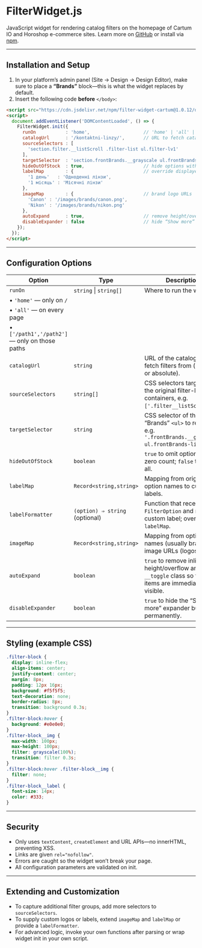 # FilterWidget.js

JavaScript widget for rendering catalog filters on the homepage of Cartum IO and Horoshop e-commerce sites.
Learn more on [GitHub](https://github.com/PhantomDraft/filter-widget-cartum) or install via [npm](https://www.npmjs.com/package/filter-widget-cartum).

---

## Installation and Setup

1. In your platform’s admin panel (Site → Design → Design Editor), make sure to place a **“Brands”** block—this is what the widget replaces by default.
2. Insert the following code **before** `</body>`:

```html
<script src="https://cdn.jsdelivr.net/npm/filter-widget-cartum@1.0.12/dist/filterWidget.umd.js"></script>
<script>
  document.addEventListener('DOMContentLoaded', () => {
    FilterWidget.init({
      runOn           : 'home',                    // 'home' | 'all' | [ '/path1', '/path2' ]
      catalogUrl      : '/kontaktni-linzy/',       // URL to fetch catalog filters from
      sourceSelectors : [
        'section.filter.__listScroll .filter-list ul.filter-lv1'
      ],
      targetSelector  : 'section.frontBrands.__grayscale ul.frontBrands-list',
      hideOutOfStock  : true,                      // hide options with zero items
      labelMap        : {                          // override displayed labels
        '1 день'   : 'Одноденні лінзи',
        '1 місяць' : 'Місячні лінзи'
      },
      imageMap        : {                          // brand logo URLs
        'Canon' : '/images/brands/canon.png',
        'Nikon' : '/images/brands/nikon.png'
      },
      autoExpand      : true,                      // remove height/overflow toggle
      disableExpander : false                      // hide “Show more” button
    });
  });
</script>
```

---

## Configuration Options

| Option                                        | Type                           | Description                                                                                               |
| --------------------------------------------- | ------------------------------ | --------------------------------------------------------------------------------------------------------- |
| `runOn`                                       | `string` \| `string[]`         | Where to run the widget:                                                                                  |
| • `'home'` — only on `/`                      |                                |                                                                                                           |
| • `'all'` — on every page                     |                                |                                                                                                           |
| • `['/path1','/path2']` — only on those paths |                                |                                                                                                           |
| `catalogUrl`                                  | `string`                       | URL of the catalog page to fetch filters from (relative or absolute).                                     |
| `sourceSelectors`                             | `string[]`                     | CSS selectors targeting the original filter-list containers, e.g. `['.filter__listScroll']`.              |
| `targetSelector`                              | `string`                       | CSS selector of the “Brands” `<ul>` to replace, e.g. `'.frontBrands.__grayscale ul.frontBrands-list'`.    |
| `hideOutOfStock`                              | `boolean`                      | `true` to omit options with zero count; `false` to show all.                                              |
| `labelMap`                                    | `Record<string,string>`        | Mapping from original option names to custom labels.                                                      |
| `labelFormatter`                              | `(option) ⇒ string` (optional) | Function that receives a `FilterOption` and returns a custom label; overrides `labelMap`.                 |
| `imageMap`                                    | `Record<string,string>`        | Mapping from option names (usually brands) to image URLs (logos).                                         |
| `autoExpand`                                  | `boolean`                      | `true` to remove inline height/overflow and `. __toggle` class so that all items are immediately visible. |
| `disableExpander`                             | `boolean`                      | `true` to hide the “Show more” expander button permanently.                                               |

---

## Styling (example CSS)

```css
.filter-block {
  display: inline-flex;
  align-items: center;
  justify-content: center;
  margin: 8px;
  padding: 12px 16px;
  background: #f5f5f5;
  text-decoration: none;
  border-radius: 8px;
  transition: background 0.3s;
}
.filter-block:hover {
  background: #e0e0e0;
}
.filter-block__img {
  max-width: 100px;
  max-height: 100px;
  filter: grayscale(100%);
  transition: filter 0.3s;
}
.filter-block:hover .filter-block__img {
  filter: none;
}
.filter-block__label {
  font-size: 14px;
  color: #333;
}
```

---

## Security

* Only uses `textContent`, `createElement` and URL APIs—no innerHTML, preventing XSS.
* Links are given `rel="nofollow"`.
* Errors are caught so the widget won’t break your page.
* All configuration parameters are validated on init.

---

## Extending and Customization

* To capture additional filter groups, add more selectors to `sourceSelectors`.
* To supply custom logos or labels, extend `imageMap` and `labelMap` or provide a `labelFormatter`.
* For advanced logic, invoke your own functions after parsing or wrap widget init in your own script.